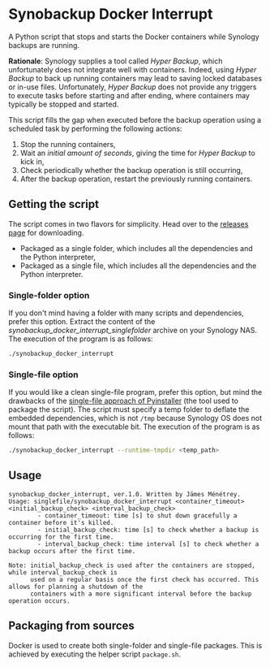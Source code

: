 # Synobackup Docker Interrupt
A Python script that stops and starts the Docker containers while Synology backups are running.

**Rationale**: Synology supplies a tool called *Hyper Backup*, which unfortunately does not integrate well with containers.
Indeed, using *Hyper Backup* to back up running containers may lead to saving locked databases or in-use files.
Unfortunately, *Hyper Backup* does not provide any triggers to execute tasks before starting and after ending, where containers may typically be stopped and started.

This script fills the gap when executed before the backup operation using a scheduled task by performing the following actions:

1. Stop the running containers,
2. Wait an *initial amount of seconds*, giving the time for *Hyper Backup* to kick in,
3. Check periodically whether the backup operation is still occurring,
4. After the backup operation, restart the previously running containers.

## Getting the script
The script comes in two flavors for simplicity.
Head over to the [releases page](https://github.com/JamesMenetrey/synobackup-docker-interrupt/releases) for downloading.

- Packaged as a single folder, which includes all the dependencies and the Python interpreter,
- Packaged as a single file, which includes all the dependencies and the Python interpreter.

### Single-folder option
If you don't mind having a folder with many scripts and dependencies, prefer this option.
Extract the content of the *synobackup_docker_interrupt_singlefolder* archive on your Synology NAS.
The execution of the program is as follows:

```bash
./synobackup_docker_interrupt
```

### Single-file option
If you would like a clean single-file program, prefer this option, but mind the drawbacks of the [single-file approach of Pyinstaller](https://pyinstaller.org/en/stable/operating-mode.html#how-the-one-file-program-works) (the tool used to package the script).
The script must specify a temp folder to deflate the embedded dependencies, which is not `/tmp` because Synology OS does not mount that path with the executable bit.
The execution of the program is as follows:

```bash
./synobackup_docker_interrupt --runtime-tmpdir <temp_path>
```

## Usage
```
synobackup_docker_interrupt, ver.1.0. Written by Jämes Ménétrey.
Usage: singlefile/synobackup_docker_interrupt <container_timeout> <initial_backup_check> <interval_backup_check>
        - container_timeout: time [s] to shut down gracefully a container before it's killed.
        - initial_backup_check: time [s] to check whether a backup is occurring for the first time.
        - interval_backup_check: time interval [s] to check whether a backup occurs after the first time.

Note: initial_backup_check is used after the containers are stopped, while interval_backup_check is
      used on a regular basis once the first check has occurred. This allows for planning a shutdown of the
      containers with a more significant interval before the backup operation occurs.
```

## Packaging from sources
Docker is used to create both single-folder and single-file packages.
This is achieved by executing the helper script `package.sh`.
